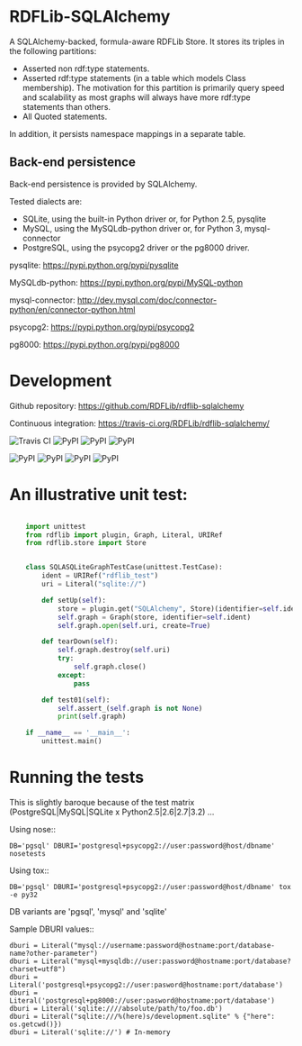 RDFLib-SQLAlchemy
=================

A SQLAlchemy-backed, formula-aware RDFLib Store. It stores its triples
in the following partitions:

- Asserted non rdf:type statements.
- Asserted rdf:type statements (in a table which models Class membership). The motivation for this partition is primarily query speed and scalability as most graphs will always have more rdf:type statements than others.
- All Quoted statements.

In addition, it persists namespace mappings in a separate table.

Back-end persistence
--------------------

Back-end persistence is provided by SQLAlchemy.

Tested dialects are:

- SQLite, using the built-in Python driver or, for Python 2.5, pysqlite
- MySQL, using the MySQLdb-python driver or, for Python 3, mysql-connector
- PostgreSQL, using the psycopg2 driver or the pg8000 driver.

pysqlite: https://pypi.python.org/pypi/pysqlite

MySQLdb-python: https://pypi.python.org/pypi/MySQL-python

mysql-connector: http://dev.mysql.com/doc/connector-python/en/connector-python.html

psycopg2: https://pypi.python.org/pypi/psycopg2

pg8000: https://pypi.python.org/pypi/pg8000

Development
===========
Github repository: https://github.com/RDFLib/rdflib-sqlalchemy

Continuous integration: https://travis-ci.org/RDFLib/rdflib-sqlalchemy/

![Travis CI](https://travis-ci.org/RDFLib/rdflib-sqlalchemy.png?branch=develop)
![PyPI](https://img.shields.io/pypi/v/rdflib-sqlalchemy.svg)
![PyPI](https://img.shields.io/pypi/status/rdflib-sqlalchemy.svg)
![PyPI](https://img.shields.io/pypi/dw/rdflib-sqlalchemy.svg)

![PyPI](https://img.shields.io/pypi/pyversions/rdflib-sqlalchemy.svg)
![PyPI](https://img.shields.io/pypi/l/rdflib-sqlalchemy.svg)
![PyPI](https://img.shields.io/pypi/wheel/rdflib-sqlalchemy.svg)
![PyPI](https://img.shields.io/pypi/format/rdflib-sqlalchemy.svg)


An illustrative unit test:
==========================

```python

    import unittest
    from rdflib import plugin, Graph, Literal, URIRef
    from rdflib.store import Store


    class SQLASQLiteGraphTestCase(unittest.TestCase):
        ident = URIRef("rdflib_test")
        uri = Literal("sqlite://")

        def setUp(self):
            store = plugin.get("SQLAlchemy", Store)(identifier=self.ident)
            self.graph = Graph(store, identifier=self.ident)
            self.graph.open(self.uri, create=True)

        def tearDown(self):
            self.graph.destroy(self.uri)
            try:
                self.graph.close()
            except:
                pass

        def test01(self):
            self.assert_(self.graph is not None)
            print(self.graph)

    if __name__ == '__main__':
        unittest.main()
```

Running the tests
=================

This is slightly baroque because of the test matrix (PostgreSQL|MySQL|SQLite
x Python2.5|2.6|2.7|3.2) ...

Using nose::

    DB='pgsql' DBURI='postgresql+psycopg2://user:password@host/dbname' nosetests

Using tox::

    DB='pgsql' DBURI='postgresql+psycopg2://user:password@host/dbname' tox -e py32

DB variants are 'pgsql', 'mysql' and 'sqlite' 

Sample DBURI values::

    dburi = Literal("mysql://username:password@hostname:port/database-name?other-parameter")
    dburi = Literal("mysql+mysqldb://user:password@hostname:port/database?charset=utf8")
    dburi = Literal('postgresql+psycopg2://user:pasword@hostname:port/database')
    dburi = Literal('postgresql+pg8000://user:pasword@hostname:port/database')
    dburi = Literal('sqlite:////absolute/path/to/foo.db')
    dburi = Literal("sqlite:///%(here)s/development.sqlite" % {"here": os.getcwd()})
    dburi = Literal('sqlite://') # In-memory
